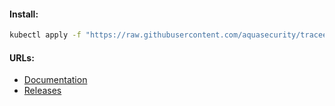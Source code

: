 #### Install:
```bash
kubectl apply -f "https://raw.githubusercontent.com/aquasecurity/tracee/v0.13.0/deploy/kubernetes/tracee/tracee.yaml"
```

#### URLs:
- [Documentation](https://aquasecurity.github.io/tracee/latest)
- [Releases](https://github.com/aquasecurity/tracee/releases)

